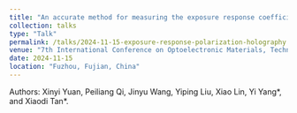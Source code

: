```yaml
---
title: "An accurate method for measuring the exposure response coefficient in polarization holography"
collection: talks
type: "Talk"
permalink: /talks/2024-11-15-exposure-response-polarization-holography
venue: "7th International Conference on Optoelectronic Materials, Technology and Application (OMTA 2024), No.OMTA2024-07-005"
date: 2024-11-15
location: "Fuzhou, Fujian, China"
---
```


Authors: Xinyi Yuan, Peiliang Qi, Jinyu Wang, Yiping Liu, Xiao Lin, Yi Yang*, and Xiaodi Tan*.
